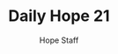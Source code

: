 ---
image: /assets/img/daily-hope-default-artwork.png
title: Daily Hope 21
number: 21
categories:
  - Daily Hope
author: Hope Staff
notes: Daily Hope 21
embed: >-
  <iframe style="border-radius:12px" src="https://open.spotify.com/embed/episode/76diuBFTIkn6bMJ60oZ3KG?utm_source=generator" width="100%" height="152" frameBorder="0" allowfullscreen="" allow="autoplay; clipboard-write; encrypted-media; fullscreen; picture-in-picture" loading="lazy"></iframe>
---